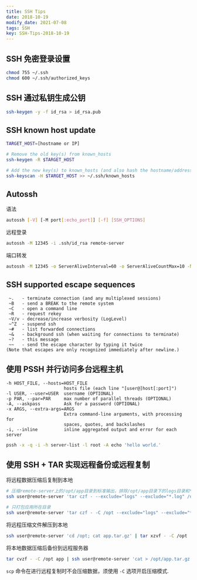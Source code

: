 ```yaml
---
title: SSH Tips
date: 2018-10-19
modify_date: 2021-07-08
tags: SSH
key: SSH-Tips-2018-10-19
---
```


## SSH 免密登录设置

```bash
chmod 755 ~/.ssh
chmod 600 ~/.ssh/authorized_keys
```

## SSH 通过私钥生成公钥

```bash
ssh-keygen -y -f id_rsa > id_rsa.pub
```

## SSH known host update

```bash
TARGET_HOST=[hostname or IP]

# Remove the old key(s) from known_hosts
ssh-keygen -R $TARGET_HOST

# Add the new key(s) to known_hosts (and also hash the hostname/address)
ssh-keyscan -H $TARGET_HOST >> ~/.ssh/known_hosts
```

<!--more-->

## Autossh

语法

```bash
autossh [-V] [-M port[:echo_port]] [-f] [SSH_OPTIONS]
```

远程登录

```bash
autossh -M 12345 -i .ssh/id_rsa remote-server
```

端口转发

```bash
autossh -M 12345 -o ServerAliveInterval=60 -o ServerAliveCountMax=10 -NT -L 0.0.0.0:8080:remote-server:8080 jump-server
```

## SSH supported escape sequences

```text
 ~.   - terminate connection (and any multiplexed sessions)
 ~B   - send a BREAK to the remote system
 ~C   - open a command line
 ~R   - request rekey
 ~V/v - decrease/increase verbosity (LogLevel)
 ~^Z  - suspend ssh
 ~#   - list forwarded connections
 ~&   - background ssh (when waiting for connections to terminate)
 ~?   - this message
 ~~   - send the escape character by typing it twice
(Note that escapes are only recognized immediately after newline.)
```

## 使用 PSSH 并行访问多台远程主机

```text
-h HOST_FILE, --hosts=HOST_FILE
                      hosts file (each line "[user@]host[:port]")
-l USER, --user=USER  username (OPTIONAL)
-p PAR, --par=PAR     max number of parallel threads (OPTIONAL)
-A, --askpass         Ask for a password (OPTIONAL)
-x ARGS, --extra-args=ARGS
                      Extra command-line arguments, with processing for
                      spaces, quotes, and backslashes
-i, --inline          inline aggregated output and error for each server
```

```bash
pssh -x -q -i -h server-list -l root -A echo 'hello world.'
```

## 使用 SSH + TAR 实现远程备份或远程复制

将远程数据压缩后复制到本地

```bash
# 压缩remote-server上的/opt/app目录到标准输出，排除/opt/app目录下的logs目录和*.log文件
ssh user@remote-server 'tar czf - --exclude="logs" --exclude="*.log" /opt/app' > app.tar.gz

# 只打包应用所在目录
ssh user@remote-server 'tar czf - -C /opt --exclude="logs" --exclude="*.log" app' > app.tar.gz
```

将远程压缩文件解压到本地

```bash
ssh user@remote-server 'cd /opt; cat app.tar.gz' | tar xzvf - -C /opt
```

将本地数据压缩后备份到远程服务器

```bash
tar cvzf - -C /opt app | ssh user@remote-server 'cat > /opt/app.tar.gz'
```

`scp` 命令在进行远程复制时不会压缩数据，须使用 `-C` 选项开启压缩模式.
